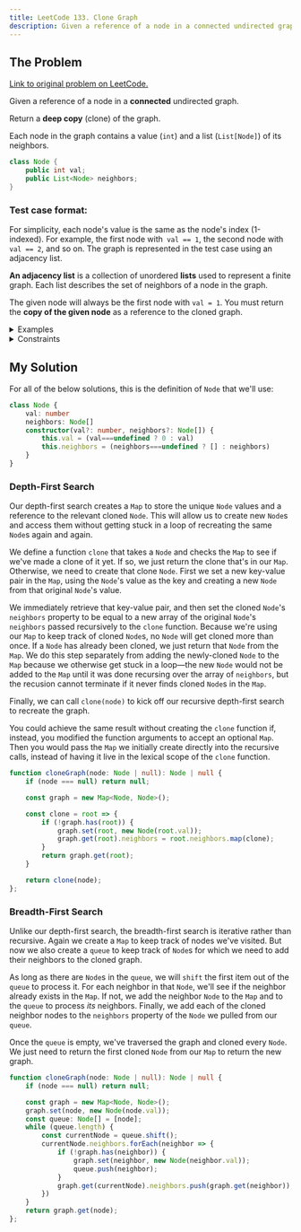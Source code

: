 ```yaml
---
title: LeetCode 133. Clone Graph
description: Given a reference of a node in a connected undirected graph, return a deep copy (clone) of the graph.
---
```


## The Problem

[Link to original problem on LeetCode.](https://leetcode.com/problems/clone-graph/)

Given a reference of a node in a **connected** undirected graph.

Return a **deep copy** (clone) of the graph.

Each node in the graph contains a value (`int`) and a list (`List[Node]`) of its neighbors.

```java
class Node {
    public int val;
    public List<Node> neighbors;
}
```

### Test case format:

For simplicity, each node's value is the same as the node's index (1-indexed). For example, the first node with` val == 1`, the second node with `val == 2`, and so on. The graph is represented in the test case using an adjacency list.

**An adjacency list** is a collection of unordered **lists** used to represent a finite graph. Each list describes the set of neighbors of a node in the graph.

The given node will always be the first node with `val = 1`. You must return the **copy of the given node** as a reference to the cloned graph.

<details>
<summary>Examples</summary>
Example 1:

```
Input: adjList = [[2,4],[1,3],[2,4],[1,3]]
Output: [[2,4],[1,3],[2,4],[1,3]]
Explanation: There are 4 nodes in the graph.
1st node (val = 1)'s neighbors are 2nd node (val = 2) and 4th node (val = 4).
2nd node (val = 2)'s neighbors are 1st node (val = 1) and 3rd node (val = 3).
3rd node (val = 3)'s neighbors are 2nd node (val = 2) and 4th node (val = 4).
4th node (val = 4)'s neighbors are 1st node (val = 1) and 3rd node (val = 3).
```

Example 2:

```
Input: adjList = [[]]
Output: [[]]
Explanation: Note that the input contains one empty list. The graph consists of only one node with val = 1 and it does not have any neighbors.
```

Example 3:

```
Input: adjList = []
Output: []
Explanation: This an empty graph, it does not have any nodes.
```

</details>

<details>
<summary>Constraints</summary>


- The number of nodes in the graph is in the range `[0, 100]`.
- `1 <= Node.val <= 100`
- `Node.val` is unique for each node.
- There are no repeated edges and no self-loops in the graph.
- The Graph is connected and all nodes can be visited starting from the given node.

</details>

## My Solution

For all of the below solutions, this is the definition of `Node` that we'll use:

```typescript
class Node {
	val: number
	neighbors: Node[]
	constructor(val?: number, neighbors?: Node[]) {
		this.val = (val===undefined ? 0 : val)
		this.neighbors = (neighbors===undefined ? [] : neighbors)
	}
}
```

### Depth-First Search

Our depth-first search creates a `Map` to store the unique `Node` values and a reference to the relevant cloned `Node`. This will allow us to create new `Node`s and access them without getting stuck in a loop of recreating the same `Node`s again and again.

We define a function `clone` that takes a `Node` and checks the `Map` to see if we've made a clone of it yet. If so, we just return the clone that's in our `Map`. Otherwise, we need to create that clone `Node`. First we set a new key-value pair in the `Map`, using the `Node`'s value as the key and creating a new `Node` from that original `Node`'s value.

We immediately retrieve that key-value pair, and then set the cloned `Node`'s `neighbors` property to be equal to a new array of the original `Node`'s `neighbors` passed recursively to the `clone` function. Because we're using our `Map` to keep track of cloned `Node`s, no `Node` will get cloned more than once. If a `Node` has already been cloned, we just return that `Node` from the `Map`. We do this step separately from adding the newly-cloned `Node` to the `Map` because we otherwise get stuck in a loop—the new `Node` would not be added to the `Map` until it was done recursing over the array of `neighbors`, but the recusion cannot terminate if it never finds cloned `Node`s in the `Map`.

Finally, we can call `clone(node)` to kick off our recursive depth-first search to recreate the graph.

You could achieve the same result without creating the `clone` function if, instead, you modified the function arguments to accept an optional `Map`. Then you would pass the `Map` we initially create directly into the recursive calls, instead of having it live in the lexical scope of the `clone` function.

```typescript
function cloneGraph(node: Node | null): Node | null {
	if (node === null) return null;

	const graph = new Map<Node, Node>();

	const clone = root => {
		if (!graph.has(root)) {
			graph.set(root, new Node(root.val));
			graph.get(root).neighbors = root.neighbors.map(clone);
		}
		return graph.get(root);
	}

	return clone(node);
};
```

### Breadth-First Search

Unlike our depth-first search, the breadth-first search is iterative rather than recursive. Again we create a `Map` to keep track of nodes we've visited. But now we also create a `queue` to keep track of `Node`s for which we need to add their neighbors to the cloned graph.

As long as there are `Node`s in the `queue`, we will `shift` the first item out of the `queue` to process it. For each neighbor in that `Node`, we'll see if the neighbor already exists in the `Map`. If not, we add the neighbor `Node` to the `Map` and to the `queue` to process _its_ neighbors. Finally, we add each of the cloned neighbor nodes to the `neighbors` property of the `Node` we pulled from our `queue`.

Once the `queue` is empty, we've traversed the graph and cloned every `Node`. We just need to return the first cloned `Node` from our `Map` to return the new graph.

```typescript
function cloneGraph(node: Node | null): Node | null {
	if (node === null) return null;

	const graph = new Map<Node, Node>();
	graph.set(node, new Node(node.val));
	const queue: Node[] = [node];
	while (queue.length) {
		const currentNode = queue.shift();
		currentNode.neighbors.forEach(neighbor => {
			if (!graph.has(neighbor)) {
				graph.set(neighbor, new Node(neighbor.val));
				queue.push(neighbor);
			}
			graph.get(currentNode).neighbors.push(graph.get(neighbor));
		})
	}
	return graph.get(node);
};
```